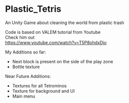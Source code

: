 # Plastic_Tetris
An Unity Game about cleaning the world from plastic trash

Code is based on VALEM tutorial from Youtube  
Check him out  
https://www.youtube.com/watch?v=T5P8ohdxDjo

My Additions so far:
+ Next block is present on the side of the play zone
+ Bottle texture

Near Future Additions:
+ Textures for all Tetrominos
+ Texture for background and UI
+ Main menu
